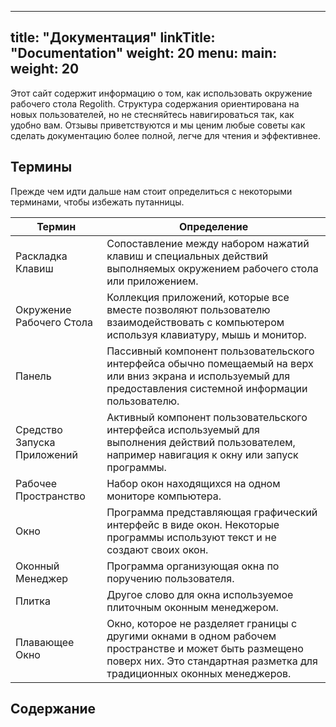 
---
title: "Документация"
linkTitle: "Documentation"
weight: 20
menu:
  main:
    weight: 20
---

Этот сайт содержит информацию о том, как использовать окружение рабочего стола Regolith. Структура содержания ориентирована на новых пользователей, но не стесняйтесь навигироваться так, как удобно вам. Отзывы приветствуются и мы ценим любые советы как сделать документацию более полной, легче для чтения и эффективнее.

## Термины

Прежде чем идти дальше нам стоит определиться с некоторыми терминами, чтобы избежать путанницы.

| Термин          | Определение |
|-------------------|-----------|
| Раскладка Клавиш      | Сопоставление между набором нажатий клавиш и специальных действий выполняемых окружением рабочего стола или приложением. |
| Окружение Рабочего Стола | Коллекция приложений, которые все вместе позволяют пользователю взаимодействовать с компьютером используя клавиатуру, мышь и монитор. |
| Панель         | Пассивный компонент пользовательского интерфейса обычно помещаемый на верх или вниз экрана и используемый для предоставления системной информации пользователю. |
| Средство Запуска Приложений | Активный компонент пользовательского интерфейса используемый для выполнения действий пользователем, например навигация к окну или запуск программы. |
| Рабочее Пространство | Набор окон находящихся на одном мониторе компьютера. |
| Окно         | Программа представляющая графический интерфейс в виде окон. Некоторые программы используют текст и не создают своих окон. |
| Оконный Менеджер | Программа организующая окна по поручению пользователя. |
| Плитка           | Другое слово для окна используемое плиточным оконным менеджером. |
| Плавающее Окно | Окно, которое не разделяет границы с другими окнами в одном рабочем пространстве и может быть размещено поверх них. Это стандартная разметка для традиционных оконных менеджеров. |

## Содержание




